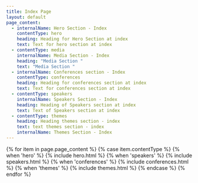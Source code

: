 ```yaml
---
title: Index Page
layout: default
page_content:
  - internalName: Hero Section - Index
    contentType: hero
    heading: Heading for Hero Section at index
    text: Text for hero section at index
  - contentType: media
    internalName: Media Section - Index
    heading: "Media Section "
    text: "Media Section "
  - internalName: Conferences section - Index
    contentType: conferences
    heading: Heading for conferences section at index
    text: Text for conferences section at index
  - contentType: speakers
    internalName: Speakers Section - Index
    heading: Heading of Speakers section at index
    text: Text of Speakers section at index
  - contentType: themes
    heading: Heading themes section - index
    text: text themes section - index
    internalName: Themes Section - Index
---
```


{% for item in page.page_content %}
{% case item.contentType %}
{% when 'hero' %}
{% include hero.html %}
{% when 'speakers' %}
{% include speakers.html %}
{% when 'conferences' %}
{% include conferences.html %}
{% when 'themes' %}
{% include themes.html %}
{% endcase %}
{% endfor %}
